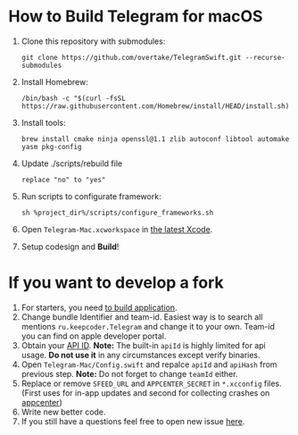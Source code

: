 # How to Build Telegram for macOS

1. Clone this repository with submodules:
	```
	git clone https://github.com/overtake/TelegramSwift.git --recurse-submodules
	```
2. Install Homebrew:
	```
	/bin/bash -c "$(curl -fsSL https://raw.githubusercontent.com/Homebrew/install/HEAD/install.sh)"
	```
3. Install tools: 
	```
	brew install cmake ninja openssl@1.1 zlib autoconf libtool automake yasm pkg-config
 	```
4. Update ./scripts/rebuild file 
	```
	replace "no" to "yes"
	```
5. Run scripts to configurate framework: 
	```
	sh %project_dir%/scripts/configure_frameworks.sh
	```

6. Open `Telegram-Mac.xcworkspace` in [the latest Xcode](https://apps.apple.com/us/app/xcode/id497799835).  
7. Setup codesign and **Build**!



# If you want to develop a fork

1. For starters, you need [to build application](https://github.com/overtake/TelegramSwift/blob/master/INSTALL.md#how-to-build-telegram-for-macos).
2. Change bundle Identifier and team-id. Easiest way is to search all mentions `ru.keepcoder.Telegram` and change it to your own. Team-id you can find on apple developer portal.
3. Obtain your [API ID](https://core.telegram.org/api/obtaining_api_id). **Note:** The built-in `apiId` is highly limited for api usage. **Do not use it** in any circumstances except verify binaries.
4. Open `Telegram-Mac/Config.swift` and repalce `apiId` and `apiHash` from previous step. **Note:** Do not forget to change `teamId` either.
5. Replace or remove `SFEED_URL` and  `APPCENTER_SECRET`  in `*.xcconfig` files. (First uses for in-app updates and second for collecting crashes on [appcenter](https://appcenter.ms))
6. Write new better code.
7. If you still have a questions feel free to open new issue [here](https://github.com/overtake/TelegramSwift/issues/new).
